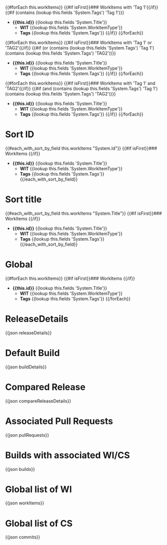 
{{#forEach this.workItems}}
{{#if isFirst}}### WorkItems with 'Tag 1'{{/if}}
{{#if (contains (lookup this.fields 'System.Tags') 'Tag 1')}}
*  **{{this.id}}**  {{lookup this.fields 'System.Title'}}
   - **WIT** {{lookup this.fields 'System.WorkItemType'}} 
   - **Tags** {{lookup this.fields 'System.Tags'}}
{{/if}}
{{/forEach}} 

{{#forEach this.workItems}}
{{#if isFirst}}### WorkItems with 'Tag 1' or 'TAG2'{{/if}}
{{#if (or (contains (lookup this.fields 'System.Tags') 'Tag 1') (contains (lookup this.fields 'System.Tags') 'TAG2'))}}
*  **{{this.id}}**  {{lookup this.fields 'System.Title'}}
   - **WIT** {{lookup this.fields 'System.WorkItemType'}} 
   - **Tags** {{lookup this.fields 'System.Tags'}}
{{/if}}
{{/forEach}} 

{{#forEach this.workItems}}
{{#if isFirst}}### WorkItems with 'Tag 1' and 'TAG2'{{/if}}
{{#if (and (contains (lookup this.fields 'System.Tags') 'Tag 1') (contains (lookup this.fields 'System.Tags') 'TAG2'))}}
*  **{{this.id}}**  {{lookup this.fields 'System.Title'}}
   - **WIT** {{lookup this.fields 'System.WorkItemType'}} 
   - **Tags** {{lookup this.fields 'System.Tags'}}
{{/if}}
{{/forEach}} 

#  Sort ID
{{#each_with_sort_by_field  this.workItems "System.Id"}}
{{#if isFirst}}### WorkItems {{/if}}
*  **{{this.id}}**  {{lookup this.fields 'System.Title'}}
   - **WIT** {{lookup this.fields 'System.WorkItemType'}} 
   - **Tags** {{lookup this.fields 'System.Tags'}}
{{/each_with_sort_by_field}} 

#  Sort title
{{#each_with_sort_by_field  this.workItems "System.Title"}}
{{#if isFirst}}### WorkItems {{/if}}
*  **{{this.id}}**  {{lookup this.fields 'System.Title'}}
   - **WIT** {{lookup this.fields 'System.WorkItemType'}} 
   - **Tags** {{lookup this.fields 'System.Tags'}}
{{/each_with_sort_by_field}} 


# Global
{{#forEach this.workItems}}
{{#if isFirst}}### WorkItems {{/if}}
*  **{{this.id}}**  {{lookup this.fields 'System.Title'}}
   - **WIT** {{lookup this.fields 'System.WorkItemType'}} 
   - **Tags** {{lookup this.fields 'System.Tags'}}
{{/forEach}} 

# ReleaseDetails  
{{json releaseDetails}}

# Default Build
{{json buildDetails}}

# Compared Release
{{json compareReleaseDetails}}
    
# Associated Pull Requests 
{{json pullRequests}}

# Builds with associated WI/CS 
{{json builds}}

# Global list of WI 
{{json  workItems}}

# Global list of CS 
{{json  commits}}


